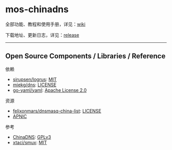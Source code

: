 # mos-chinadns

全部功能、教程和使用手册，详见：[wiki](https://github.com/IrineSistiana/mos-chinadns/wiki)

下载地址、更新日志，详见：[release](https://github.com/IrineSistiana/mos-chinadns/releases)

---

## Open Source Components / Libraries / Reference

依赖

* [sirupsen/logrus](https://github.com/sirupsen/logrus): [MIT](https://github.com/sirupsen/logrus/blob/master/LICENSE)
* [miekg/dns](https://github.com/miekg/dns): [LICENSE](https://github.com/miekg/dns/blob/master/LICENSE)
* [go-yaml/yaml](https://github.com/go-yaml/yaml): [Apache License 2.0](https://github.com/go-yaml/yaml/blob/v2/LICENSE)

资源

* [felixonmars/dnsmasq-china-list](https://github.com/felixonmars/dnsmasq-china-list): [LICENSE](https://github.com/felixonmars/dnsmasq-china-list/blob/master/LICENSE)
* [APNIC](https://ftp.apnic.net/apnic/stats/apnic/delegated-apnic-latest)

参考

* [ChinaDNS](https://github.com/shadowsocks/ChinaDNS): [GPLv3](https://github.com/shadowsocks/ChinaDNS/blob/master/COPYING)
* [xtaci/smux](https://github.com/xtaci/smux): [MIT](https://github.com/xtaci/smux/blob/master/LICENSE)
